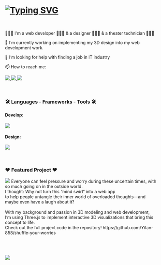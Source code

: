 <h1> 
<a href="https://git.io/typing-svg"><img src="https://readme-typing-svg.demolab.com?font=Roboto+Mono&weight=700&size=18&pause=1000&color=000000&center=true&vCenter=true&width=435&lines=Welcome+to+my+Github.+I'm+Yifan+Wang!" alt="Typing SVG" /></a>
</h1>

<br/>

🤹🏻‍♀️ I'm a web developer 👩🏻‍💻 & a designer 👩🏻‍🎨 & a theater technician 👩🏻‍🔧

🌱 I’m currently working on implementing my 3D design into my web development work.

🤔 I’m looking for help with finding a job in IT industry

📫 How to reach me: 

<a href="https://yifan-wang.dev/" target="_blank">
<img src="https://img.shields.io/badge/Portfolio-255E63?style=for-the-badge&logo=About.me&logoColor=white" target="_blank" />
</a>
<a href="www.linkedin.com/in/yifan-wang-dev" target="_blank">
<img src="https://img.shields.io/badge/LinkedIn-0077B5?style=for-the-badge&logo=linkedin&logoColor=white" target="_blank" />
</a>
<a href="mailto:dittoya@outlook.com" target="_blank">
<img src="https://img.shields.io/badge/Microsoft_Outlook-0078D4?style=for-the-badge&logo=microsoft-outlook&logoColor=white" target="_blank" />
</a>

<br/>
<br/>
<br/>
<h3>🛠 Languages - Frameworks - Tools 🛠</h3>
<h4>Develop:</h4>
<a href="https://skillicons.dev">
    <img src="https://skillicons.dev/icons?i=cs,dotnet,react,javascript,ts,html,css,materialui,threejs,ember,express,nestjs,rails,mongodb,postgres,nodejs,ubuntu,docker,postman,git,vite" />
</a>
<h4>Design:</h4>
<a href="https://skillicons.dev">
    <img src="https://skillicons.dev/icons?i=figma,ps,ai,blender,sketchup" />
</a>
<br/>
<br/>
<br/>
<h3>❤️ Featured Project ❤️</h3>
<img src="https://github.com/Yifan-858/shuffle-your-worries/blob/main/media/preview.gif" />
Everyone can feel pressure and worry during these uncertain times, with so much going on in the outside world. <br/>
I thought: Why not turn this “mind swirl” into a web app <br/>
to help people untangle their inner world of overloaded thoughts—and maybe even have a laugh about it?<br/>
<br/>
With my background and passion in 3D modeling and web development,<br/>
I’m using Three.js to implement interactive 3D visualizations that bring this concept to life.<br/>
Check out the full project code in the repository! https://github.com/Yifan-858/shuffle-your-worries

<br/><br/><br/>
<img src="https://github-readme-stats.vercel.app/api/top-langs/?username=anuraghazra&layout=compact&theme=buefy" />
<!--
**Yifan-858/Yifan-858** is a ✨ _special_ ✨ repository because its `README.md` (this file) appears on your GitHub profile.

Here are some ideas to get you started:

- 🔭 I’m currently working on ...
- 🌱 I’m currently learning ...
- 👯 I’m looking to collaborate on ...
- 🤔 I’m looking for help with ...
- 💬 Ask me about ...
- 📫 How to reach me: ...
- 😄 Pronouns: ...
- ⚡ Fun fact: ...
-->
